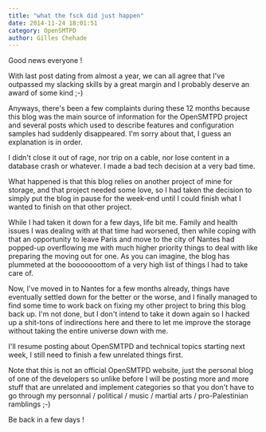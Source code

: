 ```yaml
---
title: "what the fsck did just happen"
date: 2014-11-24 18:01:51
category: OpenSMTPD
author: Gilles Chehade
---
```


Good news everyone !

With last post dating from almost a year, we can all agree that I've outpassed my slacking skills by a great margin and I probably deserve an award of some kind ;-)

Anyways, there's been a few complaints during these 12 months because this blog was the main source of information for the OpenSMTPD project and several posts which used to describe features and configuration samples had suddenly disappeared. I'm sorry about that, I guess an explanation is in order.

I didn't close it out of rage, nor trip on a cable, nor lose content in a database crash or whatever. I made a bad tech decision at a very bad time.

What happened is that this blog relies on another project of mine for storage, and that project needed some love, so I had taken the decision to simply put the blog in pause for the week-end until I could finish what I wanted to finish on that other project.

While I had taken it down for a few days, life bit me. Family and health issues I was dealing with at that time had worsened, then while coping with that an opportunity to leave Paris and move to the city of Nantes had popped-up overflowing me with much higher priority things to deal with like preparing the moving out for one. As you can imagine, the blog has plummeted at the booooooottom of a very high list of things I had to take care of.

Now, I've moved in to Nantes for a few months already, things have eventually settled down for the better or the worse, and I finally managed to find some time to work back on fixing my other project to bring this blog back up. I'm not done, but I don't intend to take it down again so I hacked up a shit-tons of indirections here and there to let me improve the storage without taking the entire universe down with me.

I'll resume posting about OpenSMTPD and technical topics starting next week, I still need to finish a few unrelated things first.

Note that this is not an official OpenSMTPD website, just the personal blog of one of the developers so unlike before I will be posting more and more stuff that are unrelated and implement categories so that you don't have to go through my personnal / political / music / martial arts / pro-Palestinian ramblings ;-)

Be back in a few days !
